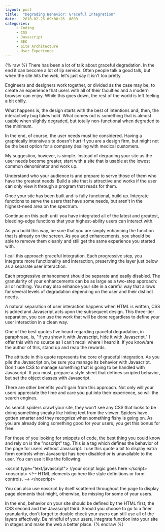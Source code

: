 ```yaml
---
layout: post
title:  "Degrading Behavior: Graceful Integration"
date:   2010-02-26 09:00:26 -0800
categories:
     - Coding
     - CSS
     - Javascript
     - SEO
     - Site Architecture
     - User Experience
---
```

{% raw %}
There has been a lot of talk about graceful degradation.  In the end it can become a lot of lip service.  Often people talk a good talk, but when the site hits the web, let's just say it isn't too pretty.

Engineers and designers work together, or divided as the case may be, to create an experience that users with all of their faculties and a modern browser can enjoy.  While this goes down, the rest of the world is left feeling a bit chilly.

What happens is, the design starts with the best of intentions and, then, the interactivity bug takes hold.  What comes out is something that is almost usable when slightly degraded, but totally non-functional when degraded to the minimum.<!--more-->

In the end, of course, the user needs must be considered.  Having a graphically intensive site doesn't hurt if you are a design firm, but might not be the best option for a company dealing with medical customers.

My suggestion, however, is simple.  Instead of degrading your site as the user needs become greater, start with a site that is usable at the lowest common denominator and work up.

Understand who your audience is and prepare to serve those of them who have the greatest needs.  Build a site that is attractive and works if the user can only view it through a program that reads for them.

Once your site has been built and is fully functional, build up.  Integrate functions to serve the users that have some needs, but aren't in the highest-need area on the spectrum.

Continue on this path until you have integrated all of the latest and greatest, bleeding-edge functions that your highest-ability users can interact with.

As you build this way, be sure that you are simply enhancing the function that is already on the screen.  As you add enhancements, you should be able to remove them cleanly and still get the same experience you started with.

I call this approach graceful integration.  Each progressive step, you integrate more functionality and interaction, preserving the layer just below as a separate user interaction.

Each progressive enhancement should be separate and easily disabled.  The granularity of your enhancements can be as large as a two-step approach: all or nothing.  You may also enhance your site in a careful way that allows for several levels of degradation depending on the user and their distinct needs.

A natural separation of user interaction happens when HTML is written, CSS is added and Javascript acts upon the subsequent design.  This three-tier separation, you can use the work that will be done regardless to define your user interaction in a clean way.

One of the best quotes I've heard regarding graceful degradation, in paraphrase, is, "if you show it with Javascript, hide it with Javascript."  I offer this with no source as I can't recall where I heard it.  If you know/are the author of this, stand up and reap the rewards.

The attitude in this quote represents the core of graceful integration.  As you pile the Javascript on, be sure you manage its behavior with Javascript.  Don't use CSS to manage something that is going to be handled with Javascript.  If you must, prepare a style sheet that defines scripted behavior, but set the object classes with Javascript.

There are other benefits you'll gain from this approach.  Not only will your users appreciate the time and care you put into their experience, so will the search engines.

As search spiders crawl your site, they won't see any CSS that looks to be doing something sneaky like hiding text from the viewer.  Spiders have gotten smarter and they recognize when something fishy is going on.  As you are already doing something good for your users, you get this bonus for free.

For those of you looking for snippets of code, the best thing you could know and rely on is the "noscript" tag.  This is a tag which defines the behavior of the page for users without Javascript.  I use this quote a bit to display extra form controls when Javascript has been disabled or is unavailable to the user.  You can use it like the following:

&lt;script type="text/javascript"&gt;
     //your script logic goes here
&lt;/script&gt;
&lt;noscript&gt;
&lt;!-- HTML elements go here like style definitions or form controls. -->
&lt;/noscript&gt;

You can also use noscript by itself scattered throughout the page to display page elements that might, otherwise, be missing for some of your users.

In the end, behavior on your site should be defined by the HTML first, the CSS second and the Javascript third.  Should you choose to go to a finer granularity, don't forget to double check your users can still use all of the layers effectively.  Be mindful of your users, integrate function into your site in stages and make the web a better place.
{% endraw %}
    